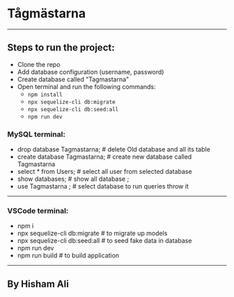 # Tågmästarna
----------------------------------------------------
## Steps to run the project:
+ Clone the repo 
+ Add database configuration (username, password)
+ Create database called "Tagmastarna"
+ Open terminal and run the following commands:
    + `npm install`
    + `npx sequelize-cli db:migrate`
    + `npx sequelize-cli db:seed:all`
    + `npm run dev`
### MySQL terminal:

+ drop database Tagmastarna; # delete Old database and all its table  
+ create database Tagmastarna; # create new database called Tagmastarna
+ select * from Users; # select all user from selected database 
+ show databases; # show all database ;
+ use  Tagmastarna ; # select database  to run queries throw it
----------------------------------------------------
### VSCode terminal:
+  npm i
+  npx sequelize-cli db:migrate # to migrate up models 
+  npx sequelize-cli db:seed:all # to seed fake data in database 
+  npm run dev  
+  npm run build # to build application
----------------------------------------------------

## By Hisham Ali 